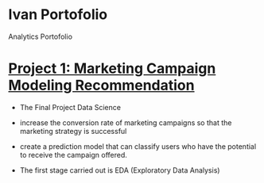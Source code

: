 # Ivan Portofolio
Analytics Portofolio

# [Project 1: Marketing Campaign Modeling Recommendation](https://github.com/ivanyudha/Marketing-Campaign)

* The Final Project Data Science

* increase the conversion rate of marketing campaigns so that the marketing strategy is successful
* create a prediction model that can classify users who have the potential to receive the campaign offered.
* The first stage carried out is EDA (Exploratory Data Analysis)
